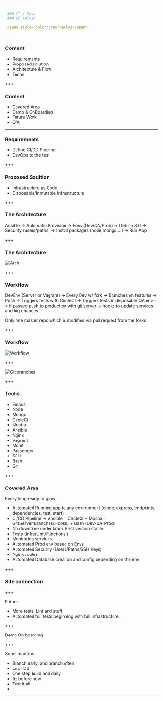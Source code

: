 ```yaml
---

 ### CI / Envs
 ### (@_aalvz)

 <span style="color:gray">aalvz</span>

---
```


 ### Content

 - Requirements
 - Proposed solution
 - Architecture & Flow
 - Techs

+++

 ### Content
 
 - Covered Area
 - Demo & OnBoarding
 - Future Work
 - Q/A

---

 ### Requirements
  - Define CI/CD Pipeline
  - DevOps to the test

+++

 ### Proposed Soultion

 - Infrastructure as Code. 
 - Disposable/Inmutable Infrastructure

+++

 ### The Architecture

 Ansible -> Automatic Provision -> Envs (Dev/QA/Prod) -> Debian 8.0 -> Security (users/paths) -> Install packages (node,mongo....) -> Run App

+++

 ### The Architecture

 ![Arch](https://imgur.com/DdPP93s)

+++

 ### Workflow

 DevEnv (Server or Vagrant) -> Every Dev w/ fork -> Branches on features -> Push -> Triggers tests with CircleCI -> Triggers tests in disposable QA env -> if passed push to production with git server -> hooks to update services and log changes. 

Only one master repo which is modified via pull request from the forks

+++

 ### Workflow

 ![Workflow](https://imgur.com/XR5OVTm)

+++

 ![Git branches](https://buddy.works/data/blog/_images/gitflow.png)

+++
 
### Techs

  - Emacs
  - Node
  - Mongo
  - CircleCi
  - Mocha
  - Ansible
  - Nginx
  - Vagrant
  - Monit
  - Passenger
  - SSH
  - Bash
  - Git

+++

  ### Covered Area

Everything ready to grow

  - Automated Running app to any environment (clone, express, endpoints, dependencies, test, start)
  - CI/CD Pipeline -> Ansible + CircleCI + Mocha + Git(Server/Branches/Hooks) + Bash (Dev-QA-Prod)
  - No downtime under labor. First version stable.
  - Tests (Infra/Unit/Functional)
  - Monitoring services.
  - Automated Prod env based on Envs
  - Automated Security (Users/Paths/SSH Keys)
  - Nginx routes
  - Automated Database creation and config depending on the env

+++

  ### Site connection

+++

Future

 - More tests. Lint and stuff
 - Automated full tests beginning with full infrastructure. 

+++

Demo On boarding

+++ 

Some mantras

 - Branch early, and branch often
 - Error DB
 - One step build and daily
 - fix before new
 - Test it all
 - 
---
